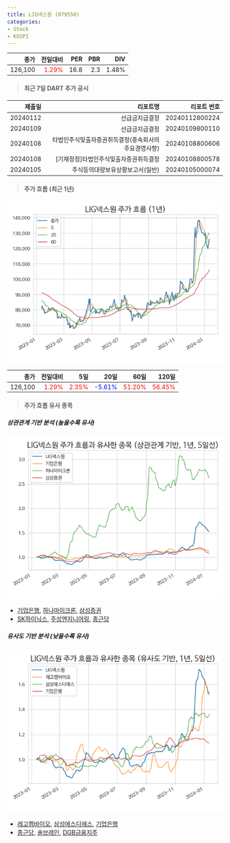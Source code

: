 ```yaml
---
title: LIG넥스원 (079550)
categories:
- Stock
- KOSPI
---
```


|종가|전일대비|PER|PBR|DIV|
|---:|-------:|--:|--:|--:|
|126,100|<span style="color: red">1.29%</span>|16.8|2.3|1.48%|

<!-- more -->

> #### 최근 7일 DART 추가 공시

|제출일|리포트명|리포트 번호|
|-----:|-------:|----------:|
|20240112|선급금지급결정|20240112800224|
|20240109|선급금지급결정|20240109800110|
|20240108|타법인주식및출자증권취득결정(종속회사의주요경영사항)|20240108800606|
|20240108|[기재정정]타법인주식및출자증권취득결정|20240108800578|
|20240105|주식등의대량보유상황보고서(일반)|20240105000074|

> #### 주가 흐름 (최근 1년)

![079550](/assets/images/stock/079550.png)

|종가|전일대비|5일|20일|60일|120일|
|---:|-------:|--:|---:|---:|----:|
|126,100|<span style="color: red">1.29%</span>|<span style="color: red">2.35%</span>|<span style="color: blue">-5.61%</span>|<span style="color: red">51.20%</span>|<span style="color: red">56.45%</span>|

> #### 주가 흐름 유사 종목

##### 상관관계 기반 분석 (높을수록 유사)
![079550](/assets/images/stock/079550_corr.png)
- [기업은행](/024110/), [하나마이크론](/067310/), [삼성증권](/016360/)
- [SK하이닉스](/000660/), [주성엔지니어링](/036930/), [종근당](/185750/)

##### 유사도 기반 분석 (낮을수록 유사)	
![079550](/assets/images/stock/079550_sim.png)
- [레고켐바이오](/141080/), [삼성에스디에스](/018260/), [기업은행](/024110/)
- [종근당](/185750/), [솔브레인](/357780/), [DGB금융지주](/139130/)